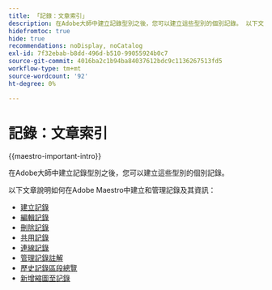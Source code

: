 ```yaml
---
title: 「記錄：文章索引」
description: 在Adobe大師中建立記錄型別之後，您可以建立這些型別的個別記錄。 以下文章說明如何在Adobe Maestro中建立和管理記錄及其資訊。
hidefromtoc: true
hide: true
recommendations: noDisplay, noCatalog
exl-id: 7f32ebab-b8dd-496d-b510-99055924b0c7
source-git-commit: 4016ba2c1b94ba84037612bdc9c1136267513fd5
workflow-type: tm+mt
source-wordcount: '92'
ht-degree: 0%

---
```


<!-- update the metadata with real information when making this available in TOC and in the left nav
---
title: The architecture and fields of Adobe Maestro
description: The following articles describe how you can create and manage records in Adobe Maestro. 
hidefromtoc: yes
author: Alina
feature: Work Management
role: User
hide: yes
---
-->

# 記錄：文章索引

{{maestro-important-intro}}

在Adobe大師中建立記錄型別之後，您可以建立這些型別的個別記錄。

以下文章說明如何在Adobe Maestro中建立和管理記錄及其資訊：

* [建立記錄](/help/quicksilver/maestro/records/create-records.md)
* [編輯記錄](/help/quicksilver/maestro/records/edit-records.md)
* [刪除記錄](/help/quicksilver/maestro/records/delete-records.md)
* [共用記錄](/help/quicksilver/maestro/records/share-records.md)
* [連線記錄](/help/quicksilver/maestro/records/connect-records.md)
* [管理記錄註解](/help/quicksilver/maestro/records/manage-record-comments.md)
* [歷史記錄區段總覽](/help/quicksilver/maestro/records/history-section-overview.md)
* [新增縮圖至記錄](/help/quicksilver/maestro/records/add-thumbnails-to-records.md)
